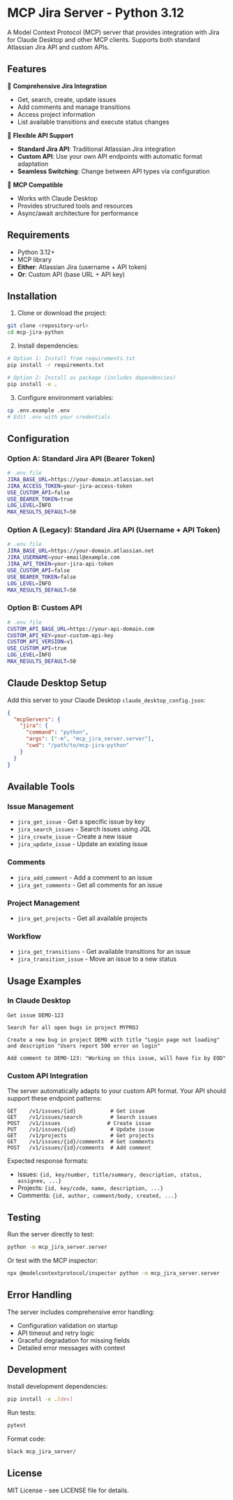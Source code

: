 # MCP Jira Server - Python 3.12

A Model Context Protocol (MCP) server that provides integration with Jira for Claude Desktop and other MCP clients. Supports both standard Atlassian Jira API and custom APIs.

## Features

🎯 **Comprehensive Jira Integration**
- Get, search, create, update issues
- Add comments and manage transitions
- Access project information
- List available transitions and execute status changes

🔌 **Flexible API Support**
- **Standard Jira API**: Traditional Atlassian Jira integration
- **Custom API**: Use your own API endpoints with automatic format adaptation
- **Seamless Switching**: Change between API types via configuration

🤖 **MCP Compatible**
- Works with Claude Desktop
- Provides structured tools and resources
- Async/await architecture for performance

## Requirements

- Python 3.12+
- MCP library
- **Either**: Atlassian Jira (username + API token)
- **Or**: Custom API (base URL + API key)

## Installation

1. Clone or download the project:
```bash
git clone <repository-url>
cd mcp-jira-python
```

2. Install dependencies:
```bash
# Option 1: Install from requirements.txt
pip install -r requirements.txt

# Option 2: Install as package (includes dependencies)
pip install -e .
```

3. Configure environment variables:
```bash
cp .env.example .env
# Edit .env with your credentials
```

## Configuration

### Option A: Standard Jira API (Bearer Token)
```bash
# .env file
JIRA_BASE_URL=https://your-domain.atlassian.net
JIRA_ACCESS_TOKEN=your-jira-access-token
USE_CUSTOM_API=false
USE_BEARER_TOKEN=true
LOG_LEVEL=INFO
MAX_RESULTS_DEFAULT=50
```

### Option A (Legacy): Standard Jira API (Username + API Token)
```bash
# .env file
JIRA_BASE_URL=https://your-domain.atlassian.net
JIRA_USERNAME=your-email@example.com
JIRA_API_TOKEN=your-jira-api-token
USE_CUSTOM_API=false
USE_BEARER_TOKEN=false
LOG_LEVEL=INFO
MAX_RESULTS_DEFAULT=50
```

### Option B: Custom API
```bash
# .env file
CUSTOM_API_BASE_URL=https://your-api-domain.com
CUSTOM_API_KEY=your-custom-api-key
CUSTOM_API_VERSION=v1
USE_CUSTOM_API=true
LOG_LEVEL=INFO
MAX_RESULTS_DEFAULT=50
```

## Claude Desktop Setup

Add this server to your Claude Desktop `claude_desktop_config.json`:

```json
{
  "mcpServers": {
    "jira": {
      "command": "python",
      "args": ["-m", "mcp_jira_server.server"],
      "cwd": "/path/to/mcp-jira-python"
    }
  }
}
```

## Available Tools

### Issue Management
- `jira_get_issue` - Get a specific issue by key
- `jira_search_issues` - Search issues using JQL
- `jira_create_issue` - Create a new issue
- `jira_update_issue` - Update an existing issue

### Comments
- `jira_add_comment` - Add a comment to an issue
- `jira_get_comments` - Get all comments for an issue

### Project Management
- `jira_get_projects` - Get all available projects

### Workflow
- `jira_get_transitions` - Get available transitions for an issue
- `jira_transition_issue` - Move an issue to a new status

## Usage Examples

### In Claude Desktop

```
Get issue DEMO-123
```

```
Search for all open bugs in project MYPROJ
```

```
Create a new bug in project DEMO with title "Login page not loading" and description "Users report 500 error on login"
```

```
Add comment to DEMO-123: "Working on this issue, will have fix by EOD"
```

### Custom API Integration

The server automatically adapts to your custom API format. Your API should support these endpoint patterns:

```
GET    /v1/issues/{id}           # Get issue
GET    /v1/issues/search         # Search issues
POST   /v1/issues               # Create issue
PUT    /v1/issues/{id}           # Update issue
GET    /v1/projects              # Get projects
GET    /v1/issues/{id}/comments  # Get comments
POST   /v1/issues/{id}/comments  # Add comment
```

Expected response formats:
- Issues: `{id, key/number, title/summary, description, status, assignee, ...}`
- Projects: `{id, key/code, name, description, ...}`
- Comments: `{id, author, comment/body, created, ...}`

## Testing

Run the server directly to test:
```bash
python -m mcp_jira_server.server
```

Or test with the MCP inspector:
```bash
npx @modelcontextprotocol/inspector python -m mcp_jira_server.server
```

## Error Handling

The server includes comprehensive error handling:
- Configuration validation on startup
- API timeout and retry logic
- Graceful degradation for missing fields
- Detailed error messages with context

## Development

Install development dependencies:
```bash
pip install -e .[dev]
```

Run tests:
```bash
pytest
```

Format code:
```bash
black mcp_jira_server/
```

## License

MIT License - see LICENSE file for details.